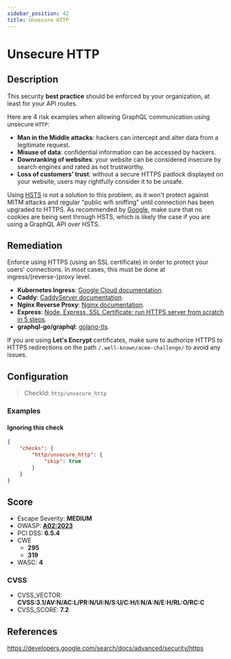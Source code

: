 ```yaml
---
sidebar_position: 42
title: Unsecure HTTP
---
```


# Unsecure HTTP

## Description

This security **best practice** should be enforced by your organization, at least for your API routes.

Here are 4 risk examples when allowing GraphQL communication using unsecure `HTTP`:

- **Man in the Middle attacks**: hackers can intercept and alter data from a legitimate request.
- **Misuse of data**: confidential information can be accessed by hackers.
- **Downranking of websites**: your website can be considered insecure by search engines and rated as not trustworthy.
- **Loss of customers' trust**: without a secure HTTPS padlock displayed on your website, users may rightfully consider it to be unsafe.

Using [HSTS](https://en.wikipedia.org/wiki/HTTP_Strict_Transport_Security) is not a solution to this problem, as it won't protect against MITM attacks and regular "public wifi sniffing" until connection has been upgraded to HTTPS.
As recommended by [Google](https://developers.google.com/search/docs/advanced/security/https), make sure that no cookies are being sent through HSTS, which is likely the case if you are using a GraphQL API over HSTS.

## Remediation

Enforce using HTTPS (using an SSL certificate) in order to protect your users' connections.
In most cases, this must be done at ingress/(reverse-)proxy level.

- **Kubernetes Ingress**: [Google Cloud documentation](https://cloud.google.com/kubernetes-engine/docs/how-to/ingress-features#https_redirect).
- **Caddy**: [CaddyServer documentation](https://caddyserver.com/docs/json/apps/http/servers/automatic_https/).
- **Nginx Reverse Proxy**: [Nginx documentation](https://docs.nginx.com/nginx/admin-guide/security-controls/securing-http-traffic-upstream/).
- **Express**: [Node, Express, SSL Certificate: run HTTPS server from scratch in 5 steps](https://dev.to/omergulen/step-by-step-node-express-ssl-certificate-run-https-server-from-scratch-in-5-steps-5b87).
- **graphql-go/graphql**: [golang-tls](https://github.com/denji/golang-tls).

If you are using **Let's Encrypt** certificates, make sure to authorize HTTPS to HTTPS redirections on the path `/.well-known/acme-challenge/` to avoid any issues.


## Configuration

> CheckId: `http/unsecure_http`


### Examples


#### Ignoring this check

```json
{
    "checks": {
        "http/unsecure_http": {
            "skip": true
        }
    }
}
```




## Score

- Escape Severity: **<span className="medium-severity">MEDIUM</span>**
- OWASP: **[A02:2023](https://github.com/OWASP/API-Security/blob/master/2023/en/src/0xa2-broken-authentication.md)**
- PCI DSS: **6.5.4**
- CWE
  - **295**
  - **319**
- WASC: **4**



### CVSS

- CVSS_VECTOR: **CVSS:3.1/AV:N/AC:L/PR:N/UI:N/S:U/C:H/I:N/A:N/E:H/RL:O/RC:C**
- CVSS_SCORE: **7.2**

## References

https://developers.google.com/search/docs/advanced/security/https
